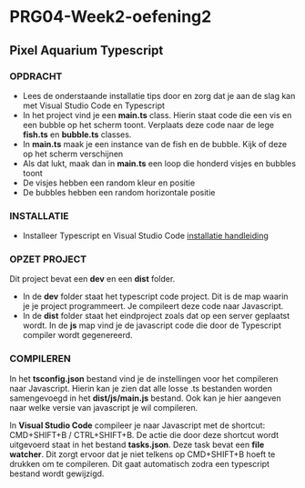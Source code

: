 # PRG04-Week2-oefening2

## Pixel Aquarium Typescript

### OPDRACHT

- Lees de onderstaande installatie tips door en zorg dat je aan de slag kan met Visual Studio Code en Typescript
- In het project vind je een **main.ts** class. Hierin staat code die een vis en een bubble op het scherm toont. Verplaats deze code naar de lege **fish.ts** en **bubble.ts** classes.
- In **main.ts** maak je een instance van de fish en de bubble. Kijk of deze op het scherm verschijnen
- Als dat lukt, maak dan in **main.ts** een loop die honderd visjes en bubbles toont
- De visjes hebben een random kleur en positie
- De bubbles hebben een random horizontale positie

### INSTALLATIE

- Installeer Typescript en Visual Studio Code [installatie handleiding](https://github.com/HR-CMGT/PRG04-Week0)

### OPZET PROJECT

Dit project bevat een **dev** en een **dist** folder. 

- In de **dev** folder staat het typescript code project. Dit is de map waarin je je project programmeert. Je compileert deze code naar Javascript.
- In de **dist** folder staat het eindproject zoals dat op een server geplaatst wordt. In de **js** map vind je de javascript code die door de Typescript compiler wordt gegenereerd.

### COMPILEREN

In het **tsconfig.json** bestand vind je de instellingen voor het compileren naar Javascript. Hierin kan je zien dat alle losse .ts bestanden worden samengevoegd in het **dist/js/main.js** bestand. Ook kan je hier aangeven naar welke versie van javascript je wil compileren.

In **Visual Studio Code** compileer je naar Javascript met de shortcut: CMD+SHIFT+B / CTRL+SHIFT+B. De actie die door deze shortcut wordt uitgevoerd staat in het bestand **tasks.json**. Deze task bevat een **file watcher**. Dit zorgt ervoor dat je niet telkens op CMD+SHIFT+B hoeft te drukken om te compileren. Dit gaat automatisch zodra een typescript bestand wordt gewijzigd.